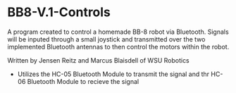 # BB8-V.1-Controls

A program created to control a homemade BB-8 robot via Bluetooth. Signals will
be inputed through a small joystick and transmitted over the two implemented
Bluetooth antennas to then control the motors within the robot.

Written by Jensen Reitz and Marcus Blaisdell of WSU Robotics

 - Utilizes the HC-05 Bluetooth Module to transmit the signal and thr HC-06 Bluetooth Module
    to recieve the signal
